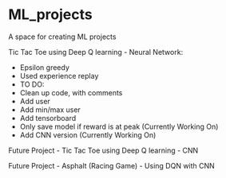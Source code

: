 # ML_projects
 A space for creating ML projects
 
 
 Tic Tac Toe using Deep Q learning - Neural Network:
 - Epsilon greedy
 - Used experience replay
 - TO DO:
  - Clean up code, with comments
  - Add user
  - Add min/max user
  - Add tensorboard 
  - Only save model if reward is at peak (Currently Working On)
  - Add CNN version (Currently Working On)
 
 Future Project - Tic Tac Toe using Deep Q learning - CNN
 
 
 Future Project - Asphalt (Racing Game) - Using DQN with CNN 
